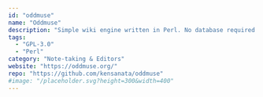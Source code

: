 ```yaml
---
id: "oddmuse"
name: "Oddmuse"
description: "Simple wiki engine written in Perl. No database required."
tags:
  - "GPL-3.0"
  - "Perl"
category: "Note-taking & Editors"
website: "https://oddmuse.org/"
repo: "https://github.com/kensanata/oddmuse"
#image: "/placeholder.svg?height=300&width=400"
---
```


